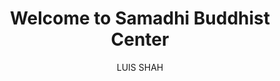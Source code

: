 ---
title: Welcome to Samadhi Buddhist Center
content: Our center offers a diverse programme of lessons and training courses in different spheres, such as Buddhism teachings, meditation practices, yoga, concentration and so on. Classes take place in shrine rooms and yoga studio almost every day. You are welcome!
author: LUIS SHAH
---